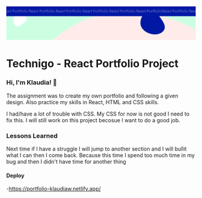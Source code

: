 <h1 align="center">
  <a href="">
    <img src="/react-p.svg" alt="Project Banner Image">
  </a>
</h1>

# Technigo - React Portfolio Project

### Hi, I'm Klaudia! 👋

The assignment was to create my own portfolio and following a given design. Also practice my skills in React, HTML and CSS skills.

I had/have a lot of trouble with CSS. My CSS for now is not good I need to fix this. I will still work on this project becosue I want to do a good job. 

### Lessons Learned

Next time if I have a struggle I will jump to another section and I will bullit what I can then I come back. Because this time I spend too much time in my bug and then I didn't have time for another thing

#### Deploy

-https://portfolio-klaudiaw.netlify.app/
